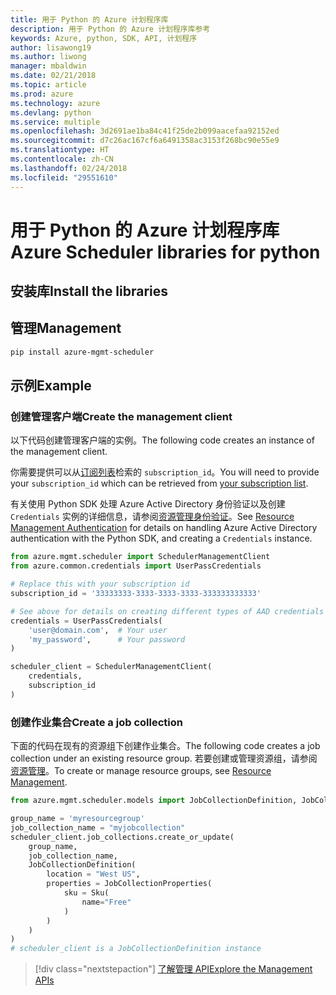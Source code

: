 ```yaml
---
title: 用于 Python 的 Azure 计划程序库
description: 用于 Python 的 Azure 计划程序库参考
keywords: Azure, python, SDK, API, 计划程序
author: lisawong19
ms.author: liwong
manager: mbaldwin
ms.date: 02/21/2018
ms.topic: article
ms.prod: azure
ms.technology: azure
ms.devlang: python
ms.service: multiple
ms.openlocfilehash: 3d2691ae1ba84c41f25de2b099aacefaa92152ed
ms.sourcegitcommit: d7c26ac167cf6a6491358ac3153f268bc90e55e9
ms.translationtype: HT
ms.contentlocale: zh-CN
ms.lasthandoff: 02/24/2018
ms.locfileid: "29551610"
---
```

# <a name="azure-scheduler-libraries-for-python"></a><span data-ttu-id="29a86-104">用于 Python 的 Azure 计划程序库</span><span class="sxs-lookup"><span data-stu-id="29a86-104">Azure Scheduler libraries for python</span></span>

## <a name="install-the-libraries"></a><span data-ttu-id="29a86-105">安装库</span><span class="sxs-lookup"><span data-stu-id="29a86-105">Install the libraries</span></span>

## <a name="management"></a><span data-ttu-id="29a86-106">管理</span><span class="sxs-lookup"><span data-stu-id="29a86-106">Management</span></span>

```bash
pip install azure-mgmt-scheduler
```
## <a name="example"></a><span data-ttu-id="29a86-107">示例</span><span class="sxs-lookup"><span data-stu-id="29a86-107">Example</span></span>

### <a name="create-the-management-client"></a><span data-ttu-id="29a86-108">创建管理客户端</span><span class="sxs-lookup"><span data-stu-id="29a86-108">Create the management client</span></span>

<span data-ttu-id="29a86-109">以下代码创建管理客户端的实例。</span><span class="sxs-lookup"><span data-stu-id="29a86-109">The following code creates an instance of the management client.</span></span>

<span data-ttu-id="29a86-110">你需要提供可以从[订阅列表](https://manage.windowsazure.com/#Workspaces/AdminTasks/SubscriptionMapping)检索的 ``subscription_id``。</span><span class="sxs-lookup"><span data-stu-id="29a86-110">You will need to provide your ``subscription_id`` which can be retrieved from [your subscription list](https://manage.windowsazure.com/#Workspaces/AdminTasks/SubscriptionMapping).</span></span>

<span data-ttu-id="29a86-111">有关使用 Python SDK 处理 Azure Active Directory 身份验证以及创建 ``Credentials`` 实例的详细信息，请参阅[资源管理身份验证](/python/azure/python-sdk-azure-authenticate)。</span><span class="sxs-lookup"><span data-stu-id="29a86-111">See [Resource Management Authentication](/python/azure/python-sdk-azure-authenticate) for details on handling Azure Active Directory authentication with the Python SDK, and creating a ``Credentials`` instance.</span></span>

```python
from azure.mgmt.scheduler import SchedulerManagementClient
from azure.common.credentials import UserPassCredentials

# Replace this with your subscription id
subscription_id = '33333333-3333-3333-3333-333333333333'

# See above for details on creating different types of AAD credentials
credentials = UserPassCredentials(
    'user@domain.com',  # Your user
    'my_password',      # Your password
)

scheduler_client = SchedulerManagementClient(
    credentials,
    subscription_id
)
```

### <a name="create-a-job-collection"></a><span data-ttu-id="29a86-112">创建作业集合</span><span class="sxs-lookup"><span data-stu-id="29a86-112">Create a job collection</span></span>

<span data-ttu-id="29a86-113">下面的代码在现有的资源组下创建作业集合。</span><span class="sxs-lookup"><span data-stu-id="29a86-113">The following code creates a job collection under an existing resource group.</span></span>
<span data-ttu-id="29a86-114">若要创建或管理资源组，请参阅[资源管理](/python/api/overview/azure/azure.mgmt.resource)。</span><span class="sxs-lookup"><span data-stu-id="29a86-114">To create or manage resource groups, see [Resource Management](/python/api/overview/azure/azure.mgmt.resource).</span></span>

```python
from azure.mgmt.scheduler.models import JobCollectionDefinition, JobCollectionProperties, Sku

group_name = 'myresourcegroup'
job_collection_name = "myjobcollection"
scheduler_client.job_collections.create_or_update(
    group_name,
    job_collection_name,
    JobCollectionDefinition(
        location = "West US",
        properties = JobCollectionProperties(
            sku = Sku(
                name="Free"
            )
        )
    )
)
# scheduler_client is a JobCollectionDefinition instance
```

> [!div class="nextstepaction"]
> [<span data-ttu-id="29a86-115">了解管理 API</span><span class="sxs-lookup"><span data-stu-id="29a86-115">Explore the Management APIs</span></span>](/python/api/overview/azure/scheduler/management)